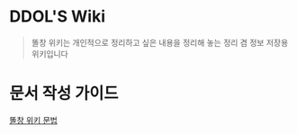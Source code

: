 <!-- TITLE: Home -->
<!-- SUBTITLE: 똘창의 위키 입니다 -->

# DDOL'S Wiki

> 똘창 위키는 개인적으로 정리하고 싶은 내용을 정리해 놓는 정리 겸 정보 저장용 위키입니다

# 문서 작성 가이드
[똘창 위키 문법](/)

